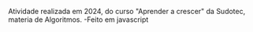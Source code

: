 Atividade realizada em 2024, do curso "Aprender a crescer" da Sudotec, materia de Algoritmos.
-Feito em javascript
